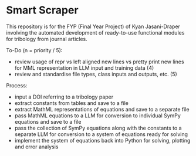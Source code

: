 # **Smart Scraper**

This repository is for the FYP (Final Year Project) of Kyan Jasani-Draper involving the automated development of ready-to-use functional modules for tribology from journal articles.

To-Do (n = priority / 5):
- review usage of repr vs left aligned new lines vs pretty print new lines for MML representation in LLM input and training data (4)
- review and standardise file types, class inputs and outputs, etc. (5)

Process:
- input a DOI referring to a tribology paper
- extract constants from tables and save to a file
- extract MathML representations of equations and save to a separate file
- pass MathML equations to a LLM for conversion to individual SymPy equations and save to a file
- pass the collection of SymPy equations along with the constants to a separate LLM for conversion to a system of equations ready for solving
- implement the system of equations back into Python for solving, plotting and error analysis
